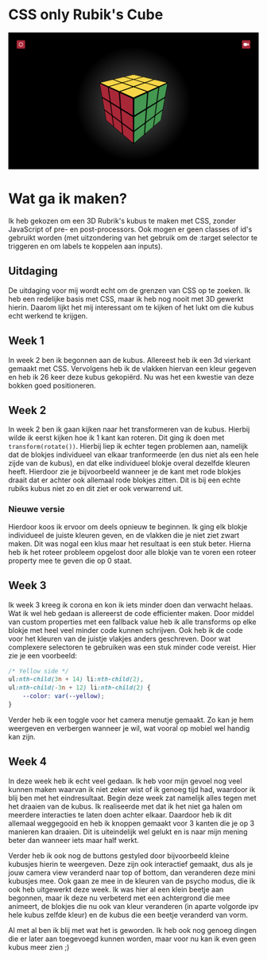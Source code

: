 # CSS only Rubik's Cube

![](./cube.png)

# Wat ga ik maken?

Ik heb gekozen om een 3D Rubrik's kubus te maken met CSS, zonder JavaScript of pre- en post-processors. Ook mogen er geen classes of id's gebruikt worden (met uitzondering van het gebruik om de :target selector te triggeren en om labels te koppelen aan inputs).

## Uitdaging

De uitdaging voor mij wordt echt om de grenzen van CSS op te zoeken. Ik heb een redelijke basis met CSS, maar ik heb nog nooit met 3D gewerkt hierin. Daarom lijkt het mij interessant om te kijken of het lukt om die kubus echt werkend te krijgen.

## Week 1

In week 2 ben ik begonnen aan de kubus. Allereest heb ik een 3d vierkant gemaakt met CSS. Vervolgens heb ik de vlakken hiervan een kleur gegeven en heb ik 26 keer deze kubus gekopiërd. Nu was het een kwestie van deze bokken goed positioneren.

## Week 2

In week 2 ben ik gaan kijken naar het transformeren van de kubus. Hierbij wilde ik eerst kijken hoe ik 1 kant kan roteren. Dit ging ik doen met `transform(rotate())`. Hierbij liep ik echter tegen problemen aan, namelijk dat de blokjes individueel van elkaar tranformeerde (en dus niet als een hele zijde van de kubus), en dat elke individueel blokje overal dezelfde kleuren heeft. Hierdoor zie je bijvoorbeeld wanneer je de kant met rode blokjes draait dat er achter ook allemaal rode blokjes zitten. Dit is bij een echte rubiks kubus niet zo en dit ziet er ook verwarrend uit.

### Nieuwe versie

Hierdoor koos ik ervoor om deels opnieuw te beginnen. Ik ging elk blokje individueel de juiste kleuren geven, en de vlakken die je niet ziet zwart maken. Dit was nogal een klus maar het resultaat is een stuk beter. Hierna heb ik het roteer probleem opgelost door alle blokje van te voren een roteer property mee te geven die op 0 staat.

## Week 3

Ik week 3 kreeg ik corona en kon ik iets minder doen dan verwacht helaas. Wat ik wel heb gedaan is allereerst de code efficienter maken. Door middel van custom properties met een fallback value heb ik alle transforms op elke blokje met heel veel minder code kunnen schrijven. Ook heb ik de code voor het kleuren van de juistje vlakjes anders geschreven. Door wat complexere selectoren te gebruiken was een stuk minder code vereist. Hier zie je een voorbeeld:

```css
/* Yellow side */
ul:nth-child(3n + 14) li:nth-child(2),
ul:nth-child(-3n + 12) li:nth-child(2) {
    --color: var(--yellow);
}
```

Verder heb ik een toggle voor het camera menutje gemaakt. Zo kan je hem weergeven en verbergen wanneer je wil, wat vooral op mobiel wel handig kan zijn.

## Week 4

In deze week heb ik echt veel gedaan. Ik heb voor mijn gevoel nog veel kunnen maken waarvan ik niet zeker wist of ik genoeg tijd had, waardoor ik blij ben met het eindresultaat. Begin deze week zat namelijk alles tegen met het draaien van de kubus. Ik realiseerde met dat ik het niet ga halen om meerdere interacties te laten doen achter elkaar. Daardoor heb ik dit allemaal weggegooid en heb ik knoppen gemaakt voor 3 kanten die je op 3 manieren kan draaien. Dit is uiteindelijk wel gelukt en is naar mijn mening beter dan wanneer iets maar half werkt.

Verder heb ik ook nog de buttons gestyled door bijvoorbeeld kleine kubusjes hierin te weergeven. Deze zijn ook interactief gemaakt, dus als je jouw camera view veranderd naar top of bottom, dan veranderen deze mini kubusjes mee. Ook gaan ze mee in de kleuren van de psycho modus, die ik ook heb uitgewerkt deze week. Ik was hier al een klein beetje aan begonnen, maar ik deze nu verbeterd met een achtergrond die mee animeert, de blokjes die nu ook van kleur veranderen (in aparte volgorde ipv hele kubus zelfde kleur) en de kubus die een beetje veranderd van vorm.

Al met al ben ik blij met wat het is geworden. Ik heb ook nog genoeg dingen die er later aan toegevoegd kunnen worden, maar voor nu kan ik even geen kubus meer zien ;)
